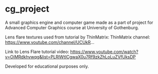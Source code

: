 # cg_project
A small graphics engine and computer game made as a part of project for Advanced Computer Graphics course at University of Gothenburg.

Lens flare textures used from tutorial by ThinMatrix:
ThinMatrix channel: https://www.youtube.com/channel/UCUkR...

Link to Lens Flare tutorial video: https://www.youtube.com/watch?v=OiMRdkhvwqg&list=PLRIWtICgwaX0u7Rf9zkZhLoLuZVfUksDP

Developed for educational purposes only.
